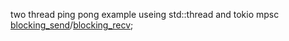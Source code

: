 two thread ping pong example useing std::thread and tokio mpsc [blocking_send](https://docs.rs/tokio/latest/tokio/sync/mpsc/struct.Sender.html#method.blocking_send)/[blocking_recv](https://docs.rs/tokio/latest/tokio/sync/broadcast/struct.Receiver.html#method.blocking_recv);
